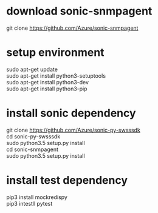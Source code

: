 # download sonic-snmpagent
git clone https://github.com/Azure/sonic-snmpagent  

# setup environment
sudo apt-get update  
sudo apt-get install python3-setuptools  
sudo apt-get install python3-dev  
sudo apt-get install python3-pip  

# install sonic dependency
git clone https://github.com/Azure/sonic-py-swsssdk  
cd sonic-py-swsssdk  
sudo python3.5 setup.py install  
cd sonic-snmpagent  
sudo python3.5 setup.py install  

# install test dependency
pip3 install mockredispy  
pip3 intestll pytest  
